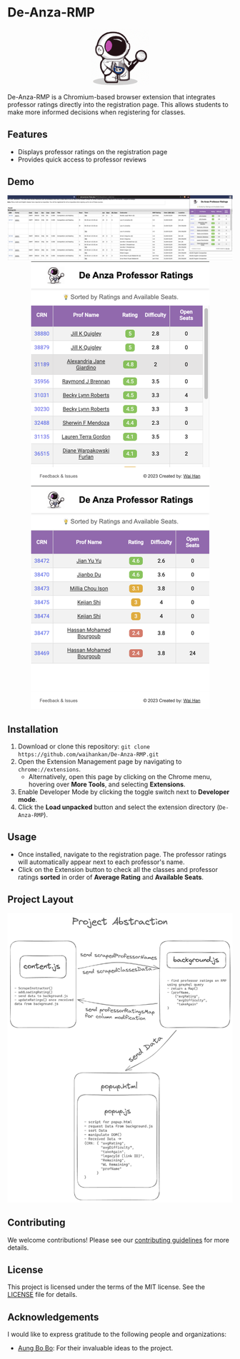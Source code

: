 # De-Anza-RMP

<div align="center">
    <img src="images/astronaut128.png">
</div>


De-Anza-RMP is a Chromium-based browser extension that integrates professor ratings directly into the registration page. This allows students to make more informed decisions when registering for classes.

## Features

- Displays professor ratings on the registration page
- Provides quick access to professor reviews

## Demo

<div align="center">
    <img src="images/demo.png">
    <br>
    <div display="flex">
        <img src="images/demo2.png">
        <img src="images/demo3.png">
    </div>
</div>

## Installation

1. Download or clone this repository: `git clone https://github.com/waihankan/De-Anza-RMP.git`
2. Open the Extension Management page by navigating to `chrome://extensions`.
   - Alternatively, open this page by clicking on the Chrome menu, hovering over **More Tools**, and selecting **Extensions**.
3. Enable Developer Mode by clicking the toggle switch next to **Developer mode**.
4. Click the **Load unpacked** button and select the extension directory (`De-Anza-RMP`).

## Usage

- Once installed, navigate to the registration page. The professor ratings will automatically appear next to each professor's name.
- Click on the Extension button to check all the classes and professor ratings **sorted** in order of **Average Rating** and **Available Seats**.



## Project Layout
![Alt text](images/abstraction.png)
## Contributing

We welcome contributions! Please see our [contributing guidelines](CONTRIBUTING.md) for more details.

## License

This project is licensed under the terms of the MIT license. See the [LICENSE](LICENSE) file for details.


## Acknowledgements

I would like to express gratitude to the following people and organizations:

- [Aung Bo Bo](https://github.com/aungbbo): For their invaluable ideas to the project.
